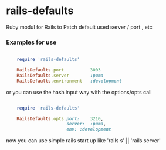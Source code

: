 rails-defaults
==============

Ruby modul for Rails to Patch default used server / port , etc 

### Examples for use


```ruby

    require 'rails-defaults'

    RailsDefaults.port          3003
    RailsDefaults.server        :puma
    RailsDefaults.environment   :development

```

or you can use the hash input way with the options/opts call

```ruby

    require 'rails-defaults'

    RailsDefaults.opts port:    3210,
                       server:  :puma,
                       env: :development

```

now you can use simple rails start up like 'rails s' || 'rails server'